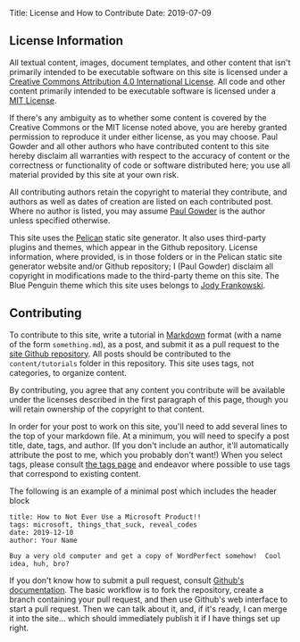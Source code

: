Title: License and How to Contribute
Date: 2019-07-09

## License Information

All textual content, images, document templates, and other content that isn't primarily intended to be executable software on this site is licensed under a [Creative Commons Attribution 4.0 International License](http://creativecommons.org/licenses/by/4.0/). All code and other content primarily intended to be executable software is licensed under a [MIT License](https://opensource.org/licenses/MIT). 

If there's any ambiguity as to whether some content is covered by the Creative Commons or the MIT license noted above, you are hereby granted permission to reproduce it under either license, as you may choose. Paul Gowder and all other authors who have contributed content to this site hereby disclaim all warranties with respect to the accuracy of content or the correctness or functionality of code or software distributed here; you use all material provided by this site at your own risk.

All contributing authors retain the copyright to material they contribute, and authors as well as dates of creation are listed on each contributed post. Where no author is listed, you may assume [Paul Gowder](https://gowder.io) is the author unless specified otherwise. 

This site uses the [Pelican](https://blog.getpelican.com/) static site generator. It also uses third-party plugins and themes, which appear in the Github repository. License information, where provided, is in those folders or in the Pelican static site generator website and/or Github repository; I (Paul Gowder) disclaim all copyright in modifications made to the third-party theme on this site. The Blue Penguin theme which this site uses belongs to [Jody Frankowski](https://github.com/jody-frankowski/blue-penguin). 

## Contributing

To contribute to this site, write a tutorial in [Markdown](https://daringfireball.net/projects/markdown/) format (with a name of the form `something.md`), as a post, and submit it as a pull request to the [site Github repository](https://github.com/paultopia/techuplaw). All posts should be contributed to the `content/tutorials` folder in this repository. This site uses tags, not categories, to organize content.

By contributing, you agree that any content you contribute will be available under the licenses described in the first paragraph of this page, though you will retain ownership of the copyright to that content.

In order for your post to work on this site, you'll need to add several lines to the top of your markdown file.  At a minimum, you will need to specify a post title, date, tags, and author. (If you don't include an author, it'll automatically attribute the post to me, which you probably don't want!)  When you select tags, please consult [the tags page](/tags) and endeavor where possible to use tags that correspond to existing content.

The following is an example of a minimal post which includes the header block 

```
title: How to Not Ever Use a Microsoft Product!!
tags: microsoft, things_that_suck, reveal_codes
date: 2019-12-10
author: Your Name

Buy a very old computer and get a copy of WordPerfect somehow!  Cool idea, huh, bro? 

```

If you don't know how to submit a pull request, consult [Github's documentation](https://help.github.com/en/articles/creating-a-pull-request). The basic workflow is to fork the repository, create a branch containing your pull request, and then use Github's web interface to start a pull request.  Then we can talk about it, and, if it's ready, I can merge it into the site... which should immediately publish it if I have things set up right. 

